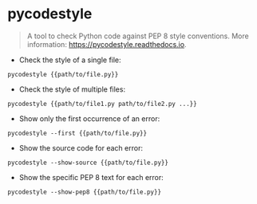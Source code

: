 # pycodestyle

> A tool to check Python code against PEP 8 style conventions.
> More information: <https://pycodestyle.readthedocs.io>.

- Check the style of a single file:

`pycodestyle {{path/to/file.py}}`

- Check the style of multiple files:

`pycodestyle {{path/to/file1.py path/to/file2.py ...}}`

- Show only the first occurrence of an error:

`pycodestyle --first {{path/to/file.py}}`

- Show the source code for each error:

`pycodestyle --show-source {{path/to/file.py}}`

- Show the specific PEP 8 text for each error:

`pycodestyle --show-pep8 {{path/to/file.py}}`
